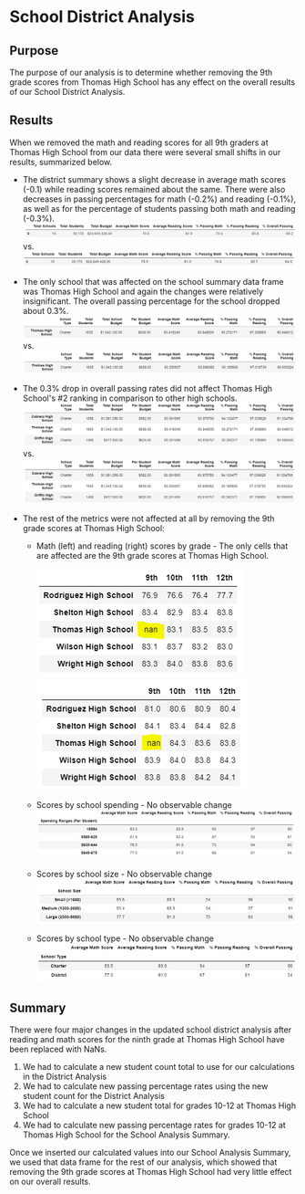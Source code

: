 # School District Analysis

## Purpose

The purpose of our analysis is to determine whether removing the 9th grade scores from Thomas High School has any effect on the overall results of our School District Analysis. 

## Results

When we removed the math and reading scores for all 9th graders at Thomas High School from our data there were several small shifts in our results, summarized below.

* The district summary shows a slight decrease in average math scores (-0.1) while reading scores remained about the same. There were also decreases in passing percentages for math (-0.2%) and reading (-0.1%), as well as for the percentage of students passing both math and reading (-0.3%).
![district_summary](Resources/district_summary.PNG)
vs.
![district_summary_v2](Resources/district_summary_v2.PNG)

* The only school that was affected on the school summary data frame was Thomas High School and again the changes were relatively insignificant. The overall passing percentage for the school dropped about 0.3%.
![school_summary](Resources/school_summary.PNG)
vs.
![school_summary_v2](Resources/school_summary_v2.PNG)

* The 0.3% drop in overall passing rates did not affect Thomas High School's #2 ranking in comparison to other high schools.
![top_schools](Resources/top_schools.PNG)
vs.
![top_schools_v2](Resources/top_schools_v2.PNG)

* The rest of the metrics were not affected at all by removing the 9th grade scores at Thomas High School:
	* Math (left) and reading (right) scores by grade - The only cells that are affected are the 9th grade scores at Thomas High School.
	
        ![math_scores](Resources/math_scores.PNG) ![reading_scores](Resources/reading_scores.PNG)
	* Scores by school spending - No observable change
	![school_spending_summary](Resources/school_spending_summary.PNG)
	* Scores by school size - No observable change
	![school_size_summary](Resources/school_size_summary.PNG)
	* Scores by school type - No observable change
	![school_type_summary](Resources/school_type_summary.PNG)


## Summary

There were four major changes in the updated school district analysis after reading and math scores for the ninth grade at Thomas High School have been replaced with NaNs.

1. We had to calculate a new student count total to use for our calculations in the District Analysis
2. We had to calculate new passing percentage rates using the new student count for the District Analysis
3. We had to calculate a new student total for grades 10-12 at Thomas High School
4. We had to calculate new passing percentage rates for grades 10-12 at Thomas High School for the School Analysis Summary.

Once we inserted our calculated values into our School Analysis Summary, we used that data frame for the rest of our analysis, which showed that removing the 9th grade scores at Thomas High School had very little effect on our overall results.
